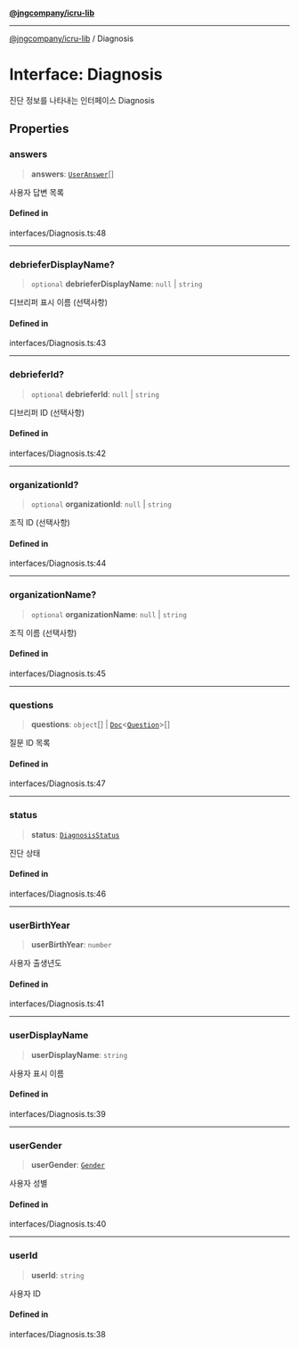 [**@jngcompany/icru-lib**](../README.md)

***

[@jngcompany/icru-lib](../globals.md) / Diagnosis

# Interface: Diagnosis

진단 정보를 나타내는 인터페이스
 Diagnosis

## Properties

### answers

> **answers**: [`UserAnswer`](UserAnswer.md)[]

사용자 답변 목록

#### Defined in

interfaces/Diagnosis.ts:48

***

### debrieferDisplayName?

> `optional` **debrieferDisplayName**: `null` \| `string`

디브리퍼 표시 이름 (선택사항)

#### Defined in

interfaces/Diagnosis.ts:43

***

### debrieferId?

> `optional` **debrieferId**: `null` \| `string`

디브리퍼 ID (선택사항)

#### Defined in

interfaces/Diagnosis.ts:42

***

### organizationId?

> `optional` **organizationId**: `null` \| `string`

조직 ID (선택사항)

#### Defined in

interfaces/Diagnosis.ts:44

***

### organizationName?

> `optional` **organizationName**: `null` \| `string`

조직 이름 (선택사항)

#### Defined in

interfaces/Diagnosis.ts:45

***

### questions

> **questions**: `object`[] \| [`Doc`](Doc.md)\<[`Question`](../type-aliases/Question.md)\>[]

질문 ID 목록

#### Defined in

interfaces/Diagnosis.ts:47

***

### status

> **status**: [`DiagnosisStatus`](../enumerations/DiagnosisStatus.md)

진단 상태

#### Defined in

interfaces/Diagnosis.ts:46

***

### userBirthYear

> **userBirthYear**: `number`

사용자 출생년도

#### Defined in

interfaces/Diagnosis.ts:41

***

### userDisplayName

> **userDisplayName**: `string`

사용자 표시 이름

#### Defined in

interfaces/Diagnosis.ts:39

***

### userGender

> **userGender**: [`Gender`](../enumerations/Gender.md)

사용자 성별

#### Defined in

interfaces/Diagnosis.ts:40

***

### userId

> **userId**: `string`

사용자 ID

#### Defined in

interfaces/Diagnosis.ts:38
